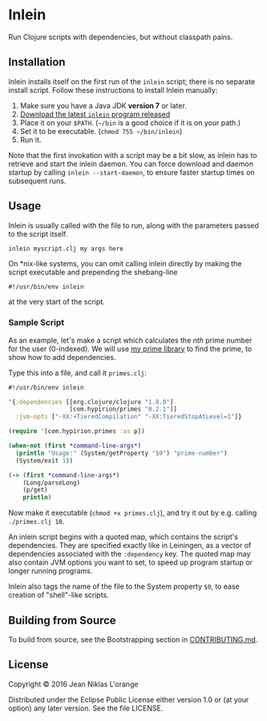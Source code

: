 # Inlein

Run Clojure scripts with dependencies, but without classpath pains.

## Installation

Inlein installs itself on the first run of the `inlein` script; there is no
separate install script. Follow these instructions to install Inlein
manually:

1. Make sure you have a Java JDK **version 7** or later.
2. [Download the latest `inlein` program released](https://github.com/hyPiRion/inlein/releases/latest)
3. Place it on your `$PATH`. (`~/bin` is a good choice if it is on your path.)
4. Set it to be executable. (`chmod 755 ~/bin/inlein`)
5. Run it.

Note that the first invokation with a script may be a bit slow, as inlein has to
retrieve and start the inlein daemon. You can force download and daemon startup
by calling `inlein --start-daemon`, to ensure faster startup times on subsequent
runs.

## Usage

Inlein is usually called with the file to run, along with the parameters passed
to the script itself.

```shell
inlein myscript.clj my args here
```

On *nix-like systems, you can omit calling inlein directly by making the script
executable and prepending the shebang-line

```clj
#!/usr/bin/env inlein
```

at the very start of the script.

### Sample Script

As an example, let's make a script which calculates the *nth* prime number for
the user (0-indexed). We will use
[my prime library](https://github.com/hyPiRion/primes) to find the prime, to
show how to add dependencies.

Type this into a file, and call it `primes.clj`:

```clj
#!/usr/bin/env inlein

'{:dependencies [[org.clojure/clojure "1.8.0"]
                 [com.hypirion/primes "0.2.1"]]
  :jvm-opts ["-XX:+TieredCompilation" "-XX:TieredStopAtLevel=1"]}

(require '[com.hypirion.primes :as p])

(when-not (first *command-line-args*)
  (println "Usage:" (System/getProperty "$0") "prime-number")
  (System/exit 1))

(-> (first *command-line-args*)
    (Long/parseLong)
    (p/get)
    println)
```

Now make it executable (`chmod +x primes.clj`), and try it out by e.g. calling
`./primes.clj 10`.

An inlein script begins with a quoted map, which contains the script's
dependencies. They are specified exactly like in Leiningen, as a vector of
dependencies associated with the `:dependency` key. The quoted map may also
contain JVM options you want to set, to speed up program startup or longer
running programs.

Inlein also tags the name of the file to the System property `$0`, to ease
creation of "shell"-like scripts.

## Building from Source

To build from source, see the Bootstrapping section in
[CONTRIBUTING.md](https://github.com/hyPiRion/inlein/blob/master/CONTRIBUTING.md#bootstrapping).

## License

Copyright © 2016 Jean Niklas L'orange

Distributed under the Eclipse Public License either version 1.0 or (at
your option) any later version. See the file LICENSE.
